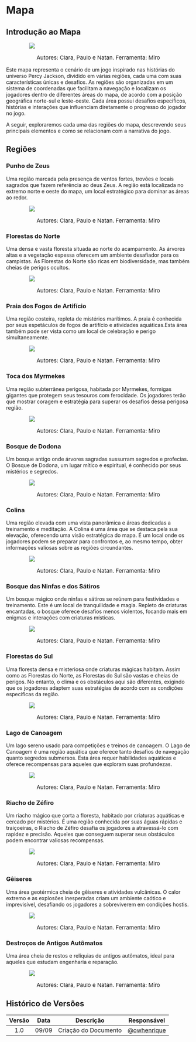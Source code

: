 # Mapa
## Introdução ao Mapa

<img style="max-width:75%; display:block; margin-right: auto; margin-left:auto" src="https://raw.githubusercontent.com/SBD1/2024.1-PercyJackson/docs/docs/assets/mapa/mapa-completo.jpg"/>

<p style="text-align:center; font-size:15px">Autores: Clara, Paulo e Natan. Ferramenta: Miro</p>

Este mapa representa o cenário de um jogo inspirado nas histórias do universo Percy Jackson, dividido em várias regiões, cada uma com suas características únicas e desafios. As regiões são organizadas em um sistema de coordenadas que facilitam a navegação e localizam os jogadores dentro de diferentes áreas do mapa, de acordo com a posição geográfica norte-sul e leste-oeste. Cada área possui desafios específicos, histórias e interações que influenciam diretamente o progresso do jogador no jogo.

A seguir, exploraremos cada uma das regiões do mapa, descrevendo seus principais elementos e como se relacionam com a narrativa do jogo.

## Regiões

### Punho de Zeus
Uma região marcada pela presença de ventos fortes, trovões e locais sagrados que fazem referência ao deus Zeus. A região está localizada no extremo norte e oeste do mapa, um local estratégico para dominar as áreas ao redor.

<img style="max-width:75%; display:block; margin-right: auto; margin-left:auto" src="https://raw.githubusercontent.com/SBD1/2024.1-PercyJackson/docs/docs/assets/mapa/punho-de-zeus.png"/>

<p style="text-align:center; font-size:15px">Autores: Clara, Paulo e Natan. Ferramenta: Miro</p>

### Florestas do Norte
Uma densa e vasta floresta situada ao norte do acampamento. As árvores altas e a vegetação espessa oferecem um ambiente desafiador para os campistas. As Florestas do Norte são ricas em biodiversidade, mas também cheias de perigos ocultos.

<img style="max-width:75%; display:block; margin-right: auto; margin-left:auto" src="https://raw.githubusercontent.com/SBD1/2024.1-PercyJackson/docs/docs/assets/mapa/florestas-do-norte.png"/>

<p style="text-align:center; font-size:15px">Autores: Clara, Paulo e Natan. Ferramenta: Miro</p>

### Praia dos Fogos de Artifício
Uma região costeira, repleta de mistérios marítimos. A praia é conhecida por seus espetáculos de fogos de artifício e atividades aquáticas.Esta área também pode ser vista como um local de celebração e perigo simultaneamente.

<img style="max-width:75%; display:block; margin-right: auto; margin-left:auto" src="https://raw.githubusercontent.com/SBD1/2024.1-PercyJackson/docs/docs/assets/mapa/praia-dos-fogos-de-artificio.png"/>

<p style="text-align:center; font-size:15px">Autores: Clara, Paulo e Natan. Ferramenta: Miro</p>

### Toca dos Myrmekes
Uma região subterrânea perigosa, habitada por Myrmekes, formigas gigantes que protegem seus tesouros com ferocidade. Os jogadores terão que mostrar coragem e estratégia para superar os desafios dessa perigosa região.

<img style="max-width:75%; display:block; margin-right: auto; margin-left:auto" src="https://raw.githubusercontent.com/SBD1/2024.1-PercyJackson/docs/docs/assets/mapa/toca-dos-mymekes.png"/>

<p style="text-align:center; font-size:15px">Autores: Clara, Paulo e Natan. Ferramenta: Miro</p>

### Bosque de Dodona
Um bosque antigo onde árvores sagradas sussurram segredos e profecias. O Bosque de Dodona, um lugar mítico e espiritual, é conhecido por seus mistérios e segredos.

<img style="max-width:75%; display:block; margin-right: auto; margin-left:auto" src="https://raw.githubusercontent.com/SBD1/2024.1-PercyJackson/docs/docs/assets/mapa/bosque-de-dodona.png"/>

<p style="text-align:center; font-size:15px">Autores: Clara, Paulo e Natan. Ferramenta: Miro</p>

### Colina
Uma região elevada com uma vista panorâmica e áreas dedicadas a treinamento e meditação. A Colina é uma área que se destaca pela sua elevação, oferecendo uma visão estratégica do mapa. É um local onde os jogadores podem se preparar para confrontos e, ao mesmo tempo, obter informações valiosas sobre as regiões circundantes.

<img style="max-width:75%; display:block; margin-right: auto; margin-left:auto" src="https://raw.githubusercontent.com/SBD1/2024.1-PercyJackson/docs/docs/assets/mapa/colina.png"/>

<p style="text-align:center; font-size:15px">Autores: Clara, Paulo e Natan. Ferramenta: Miro</p>

### Bosque das Ninfas e dos Sátiros
Um bosque mágico onde ninfas e sátiros se reúnem para festividades e treinamento. Este é um local de tranquilidade e magia. Repleto de criaturas encantadas, o bosque oferece desafios menos violentos, focando mais em enigmas e interações com criaturas místicas.

<img style="max-width:75%; display:block; margin-right: auto; margin-left:auto" src="https://raw.githubusercontent.com/SBD1/2024.1-PercyJackson/docs/docs/assets/mapa/bosque-das-ninfas-e-satiros.png"/>

<p style="text-align:center; font-size:15px">Autores: Clara, Paulo e Natan. Ferramenta: Miro</p>

### Florestas do Sul
Uma floresta densa e misteriosa onde criaturas mágicas habitam. Assim como as Florestas do Norte, as Florestas do Sul são vastas e cheias de perigos. No entanto, o clima e os obstáculos aqui são diferentes, exigindo que os jogadores adaptem suas estratégias de acordo com as condições específicas da região.

<img style="max-width:75%; display:block; margin-right: auto; margin-left:auto" src="https://raw.githubusercontent.com/SBD1/2024.1-PercyJackson/docs/docs/assets/mapa/florestas-do-sul.png"/>

<p style="text-align:center; font-size:15px">Autores: Clara, Paulo e Natan. Ferramenta: Miro</p>

### Lago de Canoagem
Um lago sereno usado para competições e treinos de canoagem. O Lago de Canoagem é uma região aquática que oferece tanto desafios de navegação quanto segredos submersos. Esta área requer habilidades aquáticas e oferece recompensas para aqueles que exploram suas profundezas.

<img style="max-width:75%; display:block; margin-right: auto; margin-left:auto" src="https://raw.githubusercontent.com/SBD1/2024.1-PercyJackson/docs/docs/assets/mapa/lago-de-canoagem.png"/>

<p style="text-align:center; font-size:15px">Autores: Clara, Paulo e Natan. Ferramenta: Miro</p>

### Riacho de Zéfiro
Um riacho mágico que corta a floresta, habitado por criaturas aquáticas e cercado por mistérios. É uma região conhecida por suas águas rápidas e traiçoeiras, o Riacho de Zéfiro desafia os jogadores a atravessá-lo com rapidez e precisão. Aqueles que conseguem superar seus obstáculos podem encontrar valiosas recompensas.

<img style="max-width:75%; display:block; margin-right: auto; margin-left:auto" src="https://raw.githubusercontent.com/SBD1/2024.1-PercyJackson/docs/docs/assets/mapa/riacho-de-zefiro.png"/>

<p style="text-align:center; font-size:15px">Autores: Clara, Paulo e Natan. Ferramenta: Miro</p>

### Gêiseres
Uma área geotérmica cheia de gêiseres e atividades vulcânicas. O calor extremo e as explosões inesperadas criam um ambiente caótico e imprevisível, desafiando os jogadores a sobreviverem em condições hostis.

<img style="max-width:75%; display:block; margin-right: auto; margin-left:auto" src="https://raw.githubusercontent.com/SBD1/2024.1-PercyJackson/docs/docs/assets/mapa/geiseres.png"/>

<p style="text-align:center; font-size:15px">Autores: Clara, Paulo e Natan. Ferramenta: Miro</p>

### Destroços de Antigos Autômatos
Uma área cheia de restos e relíquias de antigos autômatos, ideal para aqueles que estudam engenharia e reparação.

<img style="max-width:75%; display:block; margin-right: auto; margin-left:auto" src="https://raw.githubusercontent.com/SBD1/2024.1-PercyJackson/docs/docs/assets/mapa/destrocos-antigos-de-automatos.png"/>

<p style="text-align:center; font-size:15px">Autores: Clara, Paulo e Natan. Ferramenta: Miro</p>

## Histórico de Versões

|  Versão  | Data | Descrição | Responsável |
| :---: | :---: | :---: | :---: | 
| 1.0 | 09/09 | Criação do Documento | [@owhenrique](https://github.com/owhenrique) |